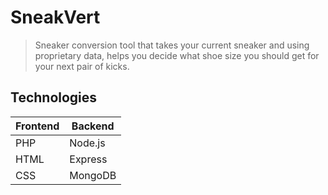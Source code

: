 # SneakVert
> Sneaker conversion tool that takes your current sneaker and using proprietary data, helps you decide what shoe size you should get for your next pair of kicks.

## Technologies

| Frontend       | Backend                                           |
| ------------- | ----------------------------------------------------- |
| PHP     | Node.js |
| HTML | Express     |
| CSS     | MongoDB                 |

